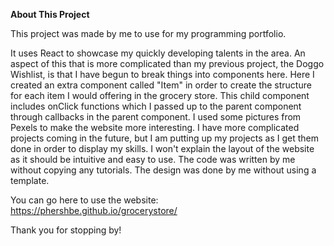 **About This Project**

This project was made by me to use for my programming portfolio.

It uses React to showcase my quickly developing talents in the area. An aspect of this that is more complicated than my previous project, the Doggo Wishlist, is that I have begun to break things into components here. Here I created an extra component called "Item" in order to create the structure for each item I would offering in the grocery store. This child component includes onClick functions which I passed up to the parent component through callbacks in the parent component. I used some pictures from Pexels to make the website more interesting. I have more complicated projects coming in the future, but I am putting up my projects as I get them done in order to display my skills. I won't explain the layout of the website as it should be intuitive and easy to use. The code was written by me without copying any tutorials. The design was done by me without using a template.

You can go here to use the website: https://phershbe.github.io/grocerystore/

Thank you for stopping by!

